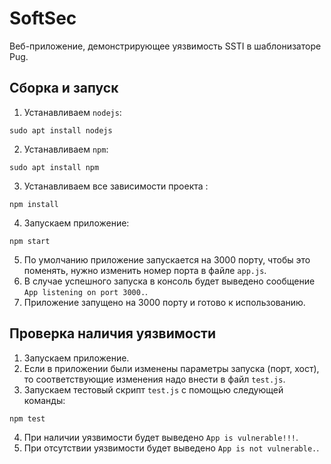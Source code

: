 # SoftSec

Веб-приложение, демонстрирующее уязвимость SSTI в шаблонизаторе Pug.

## Сборка и запуск

1. Устанавливаем `nodejs`:
```
sudo apt install nodejs
```

2. Устанавливаем `npm`:
```
sudo apt install npm
```

3. Устанавливаем все зависимости проекта :
```
npm install
```

4. Запускаем приложение:
```
npm start
```

5. По умолчанию приложение запускается на 3000 порту, чтобы это поменять, нужно изменить номер порта в файле `app.js`.
6. В случае успешного запуска в консоль будет выведено сообщение `App listening on port 3000.`.
7. Приложение запущено на 3000 порту и готово к использованию.

## Проверка наличия уязвимости

1. Запускаем приложение.
2. Если в приложении были изменены параметры запуска (порт, хост), то соответствующие изменения надо внести в файл `test.js`.
3. Запускаем тестовый скрипт `test.js` с помощью следующей команды:
```
npm test
```
4. При наличии уязвимости будет выведено `App is vulnerable!!!`.
5. При отсутствии уязвимости будет выведено `App is not vulnerable.`.